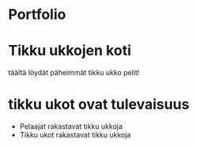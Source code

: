 # Portfolio

# Tikku ukkojen koti

täältä löydät päheimmät tikku ukko pelit!

# tikku ukot ovat tulevaisuus
- Pelaajat rakastavat tikku ukkoja
- Tikku ukot rakastavat tikku ukkoja

